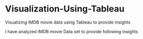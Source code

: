 # Visualization-Using-Tableau
Visualizing IMDB movie data using Tableau to provide insights

I have analyzed IMDB movie Data set to provide following insights
